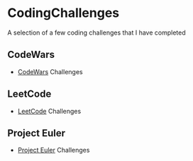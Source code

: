 # CodingChallenges
A selection of a few coding challenges that I have completed

## CodeWars
- [CodeWars](https://www.codewars.com/) Challenges

## LeetCode
- [LeetCode](https://leetcode.com/problemset/all/) Challenges

## Project Euler
- [Project Euler](https://projecteuler.net/archives) Challenges


